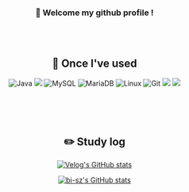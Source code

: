 <div align="center">

###  :wave: Welcome my github profile !

<br/>
<br/>

## 🔨 Once I've used

  ![Java](https://img.shields.io/badge/JAVA-007396?style=for-the-badge&logo=Java&logoColor=white)
  <img src="https://img.shields.io/badge/Spring Boot-6DB33F?style=for-the-badge&logo=spring boot&logoColor=white">
  ![MySQL](https://img.shields.io/badge/MySQL-4479A1?style=for-the-badge&logo=MySQL&logoColor=white)
  ![MariaDB](https://img.shields.io/badge/MariaDB-003545?style=for-the-badge&logo=mariadb&logoColor=white)
  ![Linux](https://img.shields.io/badge/Linux-FCC624?style=for-the-badge&logo=linux&logoColor=black)
  ![Git](https://img.shields.io/badge/git-%23F05033.svg?style=for-the-badge&logo=git&logoColor=white)
  <img src="https://img.shields.io/badge/IntelliJ IDEA-000000.svg?style=for-the-badge&logo=intellij-idea&logoColor=white">
  <img src="https://img.shields.io/badge/DBeaver-4D4D4D?style=for-the-badge&logo=dbeaver&logoColor=white">


<br/>
<br/>
<br/>

## :pencil2: Study log

[![Velog's GitHub stats](https://velog-readme-stats.vercel.app/api?name=jjjaehoon)](https://github.com/eungyeole/velog-readme-stats)

[![bi-sz's GitHub stats](https://github-readme-stats.vercel.app/api?username=jjjaehoon&include_all_commits=true&show_icons=true&theme=cobalt)](https://github.com/bi-sz/github-readme-stats)

</div>
